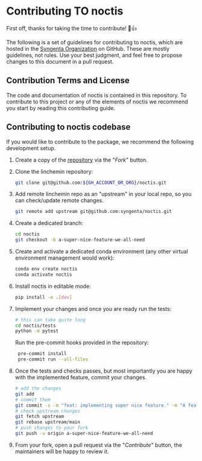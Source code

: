 # Contributing TO noctis

First off, thanks for taking the time to contribute! :tada::+1:

The following is a set of guidelines for contributing to noctis, which are hosted in the [Syngenta Organization](https://github.com/syngenta) on GitHub.
These are mostly guidelines, not rules. Use your best judgment, and feel free to propose changes to this document in a pull request.

## Contribution Terms and License

The code and documentation of noctis is contained in this repository. To contribute
to this project or any of the elements of noctis we recommend you start by reading this
contributing guide.

## Contributing to noctis codebase

If you would like to contribute to the package, we recommend the following development setup.

1. Create a copy of the [repository](https://github.com/syngenta/noctis) via the "_Fork_" button.

2. Clone the linchemin repository:

    ```sh
    git clone git@github.com:${GH_ACCOUNT_OR_ORG}/noctis.git
    ```

3. Add remote linchemin repo as an "upstream" in your local repo, so you can check/update remote changes.

   ```sh
   git remote add upstream git@github.com:syngenta/noctis.git
   ```

4. Create a dedicated branch:

    ```sh
    cd noctis
    git checkout -b a-super-nice-feature-we-all-need
    ```

5. Create and activate a dedicated conda environment (any other virtual environment management would work):

    ```sh
    conda env create noctis
    conda activate noctis
    ```

6. Install noctis in editable mode:

    ```sh
    pip install -e .[dev]
    ```

7. Implement your changes and once you are ready run the tests:

    ```sh
    # this can take quite long
    cd noctis/tests
    python -m pytest
    ```

   Run the pre-commit hooks provided in the repository:
   ```sh
    pre-commit install
    pre-commit run --all-files
    ```

8. Once the tests and checks passes, but most importantly you are happy with the implemented feature, commit your changes.

    ```sh
    # add the changes
    git add
    # commit them
    git commit -s -m "feat: implementing super nice feature." -m "A feature we all need."
    # check upstream changes
    git fetch upstream
    git rebase upstream/main
    # push changes to your fork
    git push -u origin a-super-nice-feature-we-all-need
    ```

9. From your fork, open a pull request via the "_Contribute_" button, the maintainers will be happy to review it.
